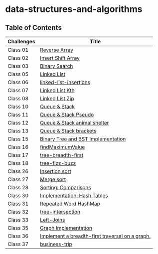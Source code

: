 # data-structures-and-algorithms

## Table of Contents

| Challenges | Title                                                                         |
|------------|-------------------------------------------------------------------------------|
| Class 01   | [Reverse Array](./java-challenges-cc1/README.md)                              |
| Class 02   | [Insert Shift Array](./java-challenges-cc2/README.md)                         |
| Class 03   | [Binary Search](./java-challenges-cc3/README.md)                              |
| Class 05   | [Linked List](./java-challenges-cc5/README.md)                                |
| Class 06   | [linked-list-insertions](./java-challenge-cc6/README.md)                      |
| Class 07   | [Linked List Kth](challenge-cc7/README.md)                                    |
| Class 08   | [Linked List Zip](challenge-cc8/README.md)                                    |
| Class 10   | [Queue & Stack](challenge-cc10/README.md)                                     |
| Class 11   | [Queue & Stack Pseudo ](challenge-cc11/README.md)                             |
| Class 12   | [Queue & Stack animal shelter](challenge-cc12/README.md)                      |
| Class 13   | [Queue & Stack brackets](challenge-cc13/README.md)                            |
| Class 15   | [Binary Tree and BST Implementation](challenge-cc15/README.md)                |
| Class 16   | [findMaximumValue](challenge-cc16/README.md)                                  |
| Class 17   | [tree-breadth-first](challenge-cc17/README.md)                                |
| Class 18   | [tree-fizz-buzz](challenge-cc18/README.md)                                    |
| Class 26   | [Insertion sort ](challenge-cc26/README.md)                                   |
| Class 27   | [Merge sort ](challenge-cc27/README.md)                                       |
| Class 28   | [Sorting: Comparisons ](challenge-cc28/README.md)                             |
| Class 30   | [ Implementation: Hash Tables ](challenge-cc30/README.md)                     |
| Class 31   | [  Repeated Word HashMap ](challenge-cc31/README.md)                          |
| Class 32   | [ tree-intersection ](challenge-cc32/README.md)                               |
| Class 33   | [ Left-Joins ](challenge-cc33/README.md)                                      |
| Class 35   | [ Graph Implementation ](challenge-cc35/README.md)                            |
| Class 36   | [ Implement a breadth-first traversal on a graph. ](challenge-cc36/README.md) |
| Class 37   | [business-trip ](challenge-cc37/README.md)                                    |

















